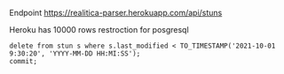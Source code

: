 Endpoint https://realitica-parser.herokuapp.com/api/stuns

Heroku has 10000 rows restroction for posgresql
```
delete from stun s where s.last_modified < TO_TIMESTAMP('2021-10-01 9:30:20', 'YYYY-MM-DD HH:MI:SS');
commit;
```
